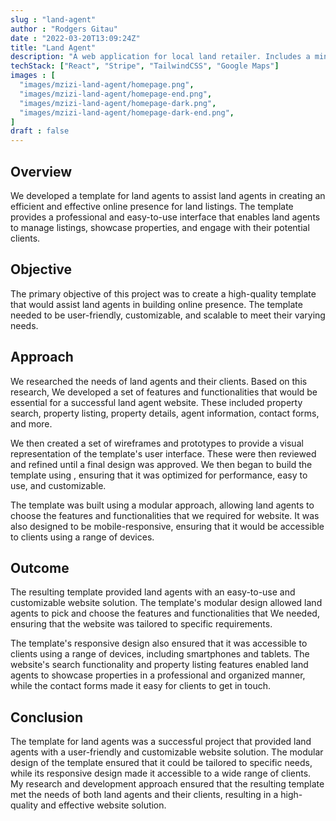 ```yaml
---
slug : "land-agent"
author : "Rodgers Gitau"
date : "2022-03-20T13:09:24Z"
title: "Land Agent"
description: "A web application for local land retailer. Includes a mini-CMS for authorized editing of products & prices."
techStack: ["React", "Stripe", "TailwindCSS", "Google Maps"]
images : [
  "images/mzizi-land-agent/homepage.png",
  "images/mzizi-land-agent/homepage-end.png",
  "images/mzizi-land-agent/homepage-dark.png",
  "images/mzizi-land-agent/homepage-dark-end.png",
]
draft : false
---
```


## Overview
We developed a template for land agents to assist land agents in creating an efficient and effective online presence for land listings. The template provides a professional and easy-to-use interface that enables land agents to manage  listings, showcase  properties, and engage with their potential clients.

## Objective
The primary objective of this project was to create a high-quality template that would assist land agents in building  online presence. The template needed to be user-friendly, customizable, and scalable to meet their varying needs.

## Approach
We researched the needs of land agents and their clients. Based on this research, We developed a set of features and functionalities that would be essential for a successful land agent website. These included property search, property listing, property details, agent information, contact forms, and more.

We then created a set of wireframes and prototypes to provide a visual representation of the template's user interface. These were then reviewed and refined until a final design was approved. We then began to build the template using , ensuring that it was optimized for performance, easy to use, and customizable.

The template was built using a modular approach, allowing land agents to choose the features and functionalities that we required for  website. It was also designed to be mobile-responsive, ensuring that it would be accessible to clients using a range of devices.

## Outcome
The resulting  template provided land agents with an easy-to-use and customizable website solution. The template's modular design allowed land agents to pick and choose the features and functionalities that We needed, ensuring that the website was tailored to  specific requirements.

The template's responsive design also ensured that it was accessible to clients using a range of devices, including smartphones and tablets. The website's search functionality and property listing features enabled land agents to showcase  properties in a professional and organized manner, while the contact forms made it easy for clients to get in touch.

## Conclusion
The  template for land agents was a successful project that provided land agents with a user-friendly and customizable website solution. The modular design of the template ensured that it could be tailored to  specific needs, while its responsive design made it accessible to a wide range of clients. My research and development approach ensured that the resulting template met the needs of both land agents and their clients, resulting in a high-quality and effective website solution.